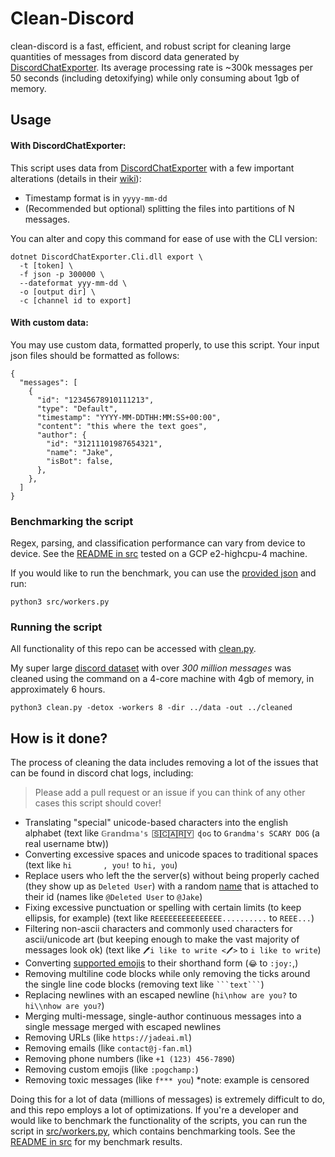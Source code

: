 # Clean-Discord
clean-discord is a fast, efficient, and robust script for cleaning large quantities of messages from discord data generated by [DiscordChatExporter](https://github.com/Tyrrrz/DiscordChatExporter). Its average processing rate is ~300k messages per 50 seconds (including detoxifying) while only consuming about 1gb of memory.

## Usage
#### **With DiscordChatExporter:**
This script uses data from [DiscordChatExporter](https://github.com/Tyrrrz/DiscordChatExporter) with a few important alterations (details in their [wiki](https://github.com/Tyrrrz/DiscordChatExporter/wiki/GUI%2C-CLI-and-Formats-explained#export-)):
- Timestamp format is in `yyyy-mm-dd`
- (Recommended but optional) splitting the files into partitions of N messages.

You can alter and copy this command for ease of use with the CLI version:
```
dotnet DiscordChatExporter.Cli.dll export \
  -t [token] \
  -f json -p 300000 \
  --dateformat yyy-mm-dd \
  -o [output dir] \
  -c [channel id to export]
```
#### **With custom data:**
You may use custom data, formatted properly, to use this script. Your input json files should be formatted as follows:
```
{
  "messages": [
    {
      "id": "12345678910111213",
      "type": "Default",
      "timestamp": "YYYY-MM-DDTHH:MM:SS+00:00",
      "content": "this where the text goes",
      "author": {
        "id": "31211101987654321",
        "name": "Jake",
        "isBot": false,
      },
    },
  ]
}
```
### Benchmarking the script
Regex, parsing, and classification performance can vary from device to device. See the [README in src](./src/src) tested on a GCP e2-highcpu-4 machine.

If you would like to run the benchmark, you can use the <a href="./data\Test [116101115116116120].json">provided json</a> and run:
```
python3 src/workers.py
```
### Running the script
All functionality of this repo can be accessed with [clean.py](./clean.py).

My super large [discord dataset](https://www.kaggle.com/jef1056/discord-data) with over *300 million messages* was cleaned using the command on a 4-core machine with 4gb of memory, in approximately 6 hours.
```
python3 clean.py -detox -workers 8 -dir ../data -out ../cleaned
```

## How is it done?
The process of cleaning the data includes removing a lot of the issues that can be found in discord chat logs, including:
> Please add a pull request or an issue if you can think of any other cases this script should cover!
- Translating "special" unicode-based characters into the english alphabet (text like `𝔾𝕣𝕒𝕟𝕕𝕞𝕒'𝕤 🅂🄲🄰🅁🅈 ɖօɢ` to `Grandma's SCARY DOG` (a real username btw))
- Converting excessive spaces and unicode spaces to traditional spaces (text like `hi  		, you!` to `hi, you`)
- Replace users who left the the server(s) without being properly cached (they show up as `Deleted User`) with a random [name](./src/names.txt) that is attached to their id (names like `@Deleted User` to `@Jake`)
- Fixing excessive punctuation or spelling with certain limits (to keep ellipsis, for example) (text like `REEEEEEEEEEEEEEE..........` to `REEE...`)
- Filtering non-ascii characters and commonly used characters for ascii/unicode art (but keeping enough to make the vast majority of messages look ok) (text like `🖊️i like to write <🖊️>` to `i like to write`)
- Converting [supported emojis](./src/emojis.json) to their shorthand form (`😂` to `:joy:`,)
- Removing multiline code blocks while only removing the ticks around the single line code blocks (removing text like <code>\```text```</code>)
- Replacing newlines with an escaped newline (`hi\nhow are you?` to `hi\\nhow are you?`)
- Merging multi-message, single-author continuous messages into a single message merged with escaped newlines
- Removing URLs (like `https://jadeai.ml`)
- Removing emails (like `contact@j-fan.ml`)
- Removing phone numbers (like `+1 (123) 456-7890`)
- Removing custom emojis (like `:pogchamp:`)
- Removing toxic messages (like `f*** you`) *note: example is censored

Doing this for a lot of data (millions of messages) is extremely difficult to do, and this repo employs a lot of optimizations. If you're a developer and would like to benchmark the functionality of the scripts, you can run the script in [src/workers.py](./src/workers.py), which contains benchmarking tools. See the [README in src](./src/src) for my benchmark results.